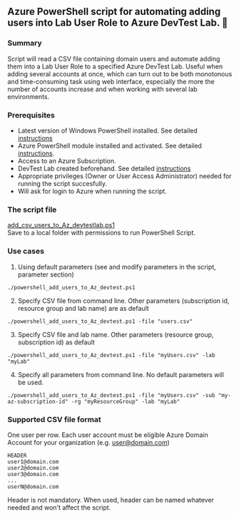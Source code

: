 ## Azure PowerShell script for automating adding users into Lab User Role to Azure DevTest Lab. :wrench:

### Summary  
Script will read a CSV file containing domain users and automate adding them into a Lab User Role to a specified Azure DevTest Lab. 
Useful when adding several accounts at once, which can turn out to be both monotonous and time-consuming task using web interface, especially the more the number of accounts increase and when working with several lab environments. 

### Prerequisites

* Latest version of Windows PowerShell installed. See detailed [instructions](https://docs.microsoft.com/en-us/powershell/scripting/install/installing-powershell)  
* Azure PowerShell module installed and activated. See detailed [instructions](https://docs.microsoft.com/en-us/powershell/azure/install-az-ps).  
* Access to an Azure Subscription.  
* DevTest Lab created beforehand. See detailed [instructions](https://docs.microsoft.com/en-us/azure/devtest-labs/tutorial-create-custom-lab)  
* Appropriate privileges (Owner or  User Access Administrator) needed for running the script succesfully.  
* Will ask for login to Azure when running the script.  

### The script file

[add_csv_users_to_Az_devtestlab.ps1](https://github.com/talvivaaraj/azuredevtestlabs/blob/8e05c765ac331217205ecc0460b9670b1b8448d5/add_csv_users_to_Az_devtestlab.ps1)  
Save to a local folder with permissions to run PowerShell Script. 


### Use cases
1) Using default parameters (see and modify parameters in the script, parameter section)

`./powershell_add_users_to_Az_devtest.ps1`
 
2) Specify CSV file from command line. Other parameters (subscription id, resource group and lab name) are as default

 `./powershell_add_users_to_Az_devtest.ps1 -file "users.csv"`
 
3) Specify CSV file and lab name. Other parameters (resource group, subscription id) as default

`./powershell_add_users_to_Az_devtest.ps1 -file "myUsers.csv" -lab "myLab"`

4) Specify all parameters from command line. No default parameters will be used. 

`./powershell_add_users_to_Az_devtest.ps1 -file "myUsers.csv" -sub "my-az-subscription-id" -rg "myResourceGroup" -lab "myLab"`


### Supported CSV file format

One user per row. Each user account must be eligible Azure Domain Account for your organization (e.g. user@domain.com)

```
HEADER
user1@domain.com 
user2@domain.com
user3@domain.com
...
userN@domain.com
```

Header is not mandatory. When used, header can be named whatever needed and won't affect the script. 
